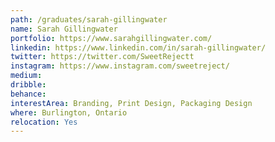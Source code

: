 ```yaml
---
path: /graduates/sarah-gillingwater
name: Sarah Gillingwater
portfolio: https://www.sarahgillingwater.com/
linkedin: https://www.linkedin.com/in/sarah-gillingwater/
twitter: https://twitter.com/SweetRejectt
instagram: https://www.instagram.com/sweetreject/
medium:
dribble:
behance:
interestArea: Branding, Print Design, Packaging Design
where: Burlington, Ontario
relocation: Yes
---
```

